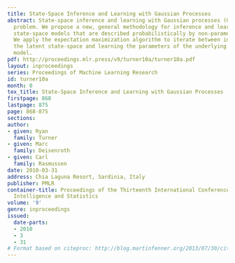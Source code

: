 ```yaml
---
title: State-Space Inference and Learning with Gaussian Processes
abstract: State-space inference and learning with Gaussian processes (GPs) is an unsolved
  problem. We propose a new, general methodology for inference and learning in nonlinear
  state-space models that are described probabilistically by non-parametric GP models.
  We apply the expectation maximization algorithm to iterate between inference in
  the latent state-space and learning the parameters of the underlying GP dynamics
  model.
pdf: http://proceedings.mlr.press/v9/turner10a/turner10a.pdf
layout: inproceedings
series: Proceedings of Machine Learning Research
id: turner10a
month: 0
tex_title: State-Space Inference and Learning with Gaussian Processes
firstpage: 868
lastpage: 875
page: 868-875
sections: 
author:
- given: Ryan
  family: Turner
- given: Marc
  family: Deisenroth
- given: Carl
  family: Rasmussen
date: 2010-03-31
address: Chia Laguna Resort, Sardinia, Italy
publisher: PMLR
container-title: Proceedings of the Thirteenth International Conference on Artificial
  Intelligence and Statistics
volume: '9'
genre: inproceedings
issued:
  date-parts:
  - 2010
  - 3
  - 31
# Format based on citeproc: http://blog.martinfenner.org/2013/07/30/citeproc-yaml-for-bibliographies/
---
```


